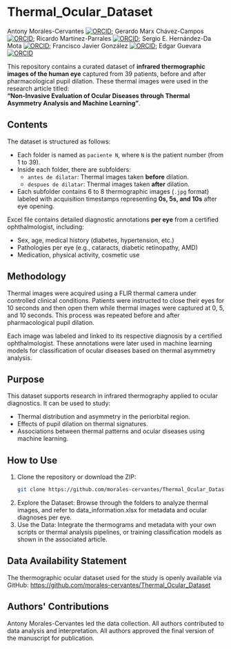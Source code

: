 # Thermal_Ocular_Dataset

Antony Morales-Cervantes [![ORCID](https://img.shields.io/badge/ORCID-0000--0003--3669--2638-green)](https://orcid.org/0000-0003-3669-2638); Gerardo Marx Chávez-Campos [![ORCID](https://img.shields.io/badge/ORCID-0000--0003--3945--9903-green)](https://orcid.org/0000-0003-3945-9903); Ricardo Martínez-Parrales [![ORCID](https://img.shields.io/badge/ORCID-0000--0003--4051--6434-green)](https://orcid.org/0000-0003-4051-6434); Sergio E. Hernández-Da Mota [![ORCID](https://img.shields.io/badge/ORCID-0000--0001--5882--3462-green)](https://orcid.org/0000-0001-5882-3462); Francisco Javier González [![ORCID](https://img.shields.io/badge/ORCID-0000--0002--1346--9073-green)](https://orcid.org/0000-0002-1346-9073); Edgar Guevara [![ORCID](https://img.shields.io/badge/ORCID-0000--0002--2313--2810-green)](https://orcid.org/0000-0002-2313-2810)

This repository contains a curated dataset of **infrared thermographic images of the human eye** captured from 39 patients, before and after pharmacological pupil dilation. These thermal images were used in the research article titled:  
**“Non-Invasive Evaluation of Ocular Diseases through Thermal Asymmetry Analysis and Machine Learning”**.


## Contents

The dataset is structured as follows:

- Each folder is named as `paciente N`, where `N` is the patient number (from 1 to 39).
- Inside each folder, there are subfolders:
  - `antes de dilatar`: Thermal images taken **before** dilation.
  - `despues de dilatar`: Thermal images taken **after** dilation.
- Each subfolder contains 6 to 8 thermographic images (`.jpg` format) labeled with acquisition timestamps representing **0s, 5s, and 10s** after eye opening.

Excel file contains detailed diagnostic annotations **per eye** from a certified ophthalmologist, including:

- Sex, age, medical history (diabetes, hypertension, etc.)
- Pathologies per eye (e.g., cataracts, diabetic retinopathy, AMD)
- Medication, physical activity, cosmetic use

## Methodology

Thermal images were acquired using a FLIR thermal camera under controlled clinical conditions. Patients were instructed to close their eyes for 10 seconds and then open them while thermal images were captured at 0, 5, and 10 seconds. This process was repeated before and after pharmacological pupil dilation.

Each image was labeled and linked to its respective diagnosis by a certified ophthalmologist. These annotations were later used in machine learning models for classification of ocular diseases based on thermal asymmetry analysis.

## Purpose

This dataset supports research in infrared thermography applied to ocular diagnostics. It can be used to study:
- Thermal distribution and asymmetry in the periorbital region.
- Effects of pupil dilation on thermal signatures.
- Associations between thermal patterns and ocular diseases using machine learning.

## How to Use

1. Clone the repository or download the ZIP:
   ```bash
   git clone https://github.com/morales-cervantes/Thermal_Ocular_Dataset.git 
2. Explore the Dataset:
Browse through the folders to analyze thermal images, and refer to data_information.xlsx for metadata and ocular diagnoses per eye.
3. Use the Data:
Integrate the thermograms and metadata with your own scripts or thermal analysis pipelines, or training classification models as shown in the associated article.

## Data Availability Statement
The thermographic ocular dataset used for the study is openly available via GitHub:
https://github.com/morales-cervantes/Thermal_Ocular_Dataset

## Authors' Contributions
Antony Morales-Cervantes led the data collection. All authors contributed to data analysis and interpretation. All authors approved the final version of the manuscript for publication.
